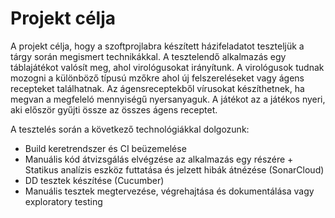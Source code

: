 # Projekt célja

A projekt célja, hogy a szoftprojlabra készített házifeladatot teszteljük a tárgy során megismert technikákkal. A tesztelendő alkalmazás egy táblajátékot valósít meg, ahol virológusokat irányítunk. A virológusok tudnak mozogni a különböző típusú mzőkre ahol új felszereléseket vagy ágens recepteket találhatnak. Az ágensreceptekből vírusokat készíthetnek, ha megvan a megfeleló mennyiségű nyersanyaguk. A játékot az a játékos nyeri, aki először gyűjti össze az összes ágens receptet.

A tesztelés során a következő technológiákkal dolgozunk:
- Build keretrendszer és CI beüzemelése
- Manuális kód átvizsgálás elvégzése az alkalmazás egy részére + Statikus analízis eszköz futtatása és jelzett hibák átnézése (SonarCloud)
- DD tesztek készítése (Cucumber)
- Manuális tesztek megtervezése, végrehajtása és dokumentálása vagy exploratory testing